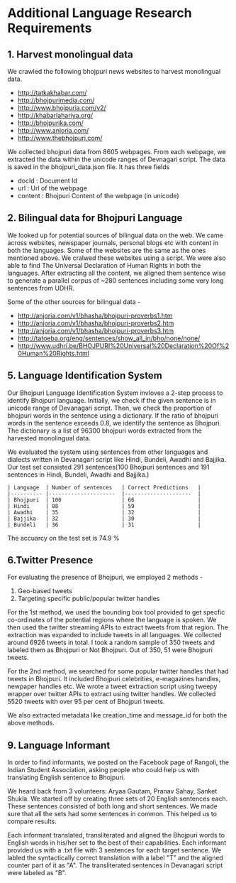 # Additional Language Research Requirements

## 1. Harvest monolingual data
We crawled the following bhojpuri news websites to harvest monolingual data.

* http://tatkakhabar.com/ 
* http://bhojpurimedia.com/ 
* http://www.bhojpuria.com/v2/ 
* http://khabarlahariya.org/ 
* http://bhojpurika.com/ 
* http://www.anjoria.com/  
* http://www.thebhojpuri.com/ 

We collected bhojpuri data from 8605 webpages. From each webpage, we extracted the data within the unicode ranges of Devnagari script. The data is saved in the bhojpuri_data.json file. It has three fields

* docId : Document Id
* url : Url of the webpage
* content : Bhojpuri  Content of the webpage (in unicode)



## 2. Bilingual data for Bhojpuri Language

We looked up for potential sources of bilingual data on the web. We came across websites, newspaper journals, personal blogs etc with content in both the languages. Some of the websites are the same as the ones mentioned above. We cralwed these websites using a script. We were also able to find The Universal Declaration of Human Rights in both the languages. After extracting all the content, we aligned them sentence wise to generate a parallel corpus of ~280 sentences including some very long sentences from UDHR.

Some of the other sources for bilingual data -

* http://anjoria.com/v1/bhasha/bhojpuri-proverbs1.htm
* http://anjoria.com/v1/bhasha/bhojpuri-proverbs2.htm
* http://anjoria.com/v1/bhasha/bhojpuri-proverbs3.htm
* http://tatoeba.org/eng/sentences/show_all_in/bho/none/none/
* http://www.udhri.be/BHOJPURI%20Universal%20Declaration%20Of%20Human%20Rights.html


## 5. Language Identification System
Our Bhojpuri Language Identification System invloves a 2-step process to identify Bhojpuri language. Initially, we check if the given sentence is in unicode range of Devanagari script. Then, we check the proportion of bhojpuri words in the sentence using a dictionary. If the ratio of bhojpuri words in the sentence exceeds 0.8, we identify the sentence as Bhojpuri. The dictionary is a list of 96300 bhojpuri words extracted from the harvested monolingual data. 


We evaluated the system using sentences from other languages and dialects written in Devanagari script like Hindi, Bundeli, Awadhi and Bajjika. Our test set consisted 291 sentences(100 Bhojpuri sentences and 191 sentences in Hindi, Bundeli, Awadhi and Bajjika.)

	| Language 	| Number of sentences 	| Correct Predictions 	|
	|----------	|---------------------	|---------------------	|
	| Bhojpuri 	| 100                 	| 66                  	|
	| Hindi    	| 88                  	| 59                  	|
	| Awadhi   	| 35                  	| 32                  	|
	| Bajjika  	| 32                  	| 30                  	|
	| Bundeli  	| 36                  	| 31                  	|


The accuarcy on the test set is 74.9 %


 
## 6.Twitter Presence
For evaluating the presence of Bhojpuri, we employed 2 methods -

1. Geo-based tweets
2. Targeting specific public/popular twitter handles

For the 1st method, we used the bounding box tool provided to get specfic co-ordinates of the potential regions where the language is spoken. We then used the twitter streaming APIs to extract tweets from that region. The extraction was expanded to include tweets in all languages. We collected around 6926 tweets in total. I took a random sample of 350 tweets and labeled them as Bhojpuri or Not Bhojpuri. Out of 350, 51 were Bhojpuri tweets.

For the 2nd method, we searched for some popular twitter handles that had tweets in Bhojpuri. It included Bhojpuri celebrities, e-magazines handles, newpaper handles etc. We wrote a tweet extraction script using tweepy wrapper over twitter APIs to extract using twitter handles. We collected 5520 tweets with over 95 per cent of Bhojpuri tweets.

We also extracted metadata like creation_time and message_id for both the above methods.


## 9. Language Informant
In order to find informants, we posted on the Facebook page of Rangoli, the Indian Student Association, asking people who could help us with translating English sentence to Bhojpuri. 

We heard back from 3 volunteers: Aryaa Gautam, Pranav Sahay, Sanket Shukla.
We started off by creating three sets of 20 English sentences each. These sentences consisted of both long and short sentences. We made sure that all the sets had some sentences in common. This helped us to compare results.

Each informant translated, transliterated and aligned the Bhojpuri words to English words in his/her set to the best of their capabilities. Each informant provided us with a .txt file with 3 sentences for each target sentence. We labled the syntactically correct translation with a label "T" and the aligned counter part of it as "A". The transliterated sentences in Devanagari script were labeled as "B".

